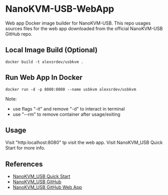 # NanoKVM-USB-WebApp
Web app Docker image builder for NanoKVM-USB. This repo usages sources files for the web app downloaded from the official NanoKVM-USB GitHub repo. 

## Local Image Build (Optional)
```docker
docker build -t alexsrdev/usbkvm .
```

## Run Web App In Docker
```docker
docker run -d -p 8080:8080 --name usbkvm alexsrdev/usbkvm
```
Note: 
- use flags "-it" and remove "-d" to interact in terminal
- use "--rm" to remove container after usage/exiting

## Usage
Visit "http:localhost:8080" tp visit the web app. Visit NanoKVM_USB Quick Start for more info.

## References
- [NanoKVM_USB Quick Start](https://wiki.sipeed.com/hardware/en/kvm/NanoKVM_USB/quick_start.html)
- [NanoKVM_USB GitHub](https://github.com/sipeed/NanoKVM-USB)
- [NanoKVM_USB GitHub Web App](https://github.com/sipeed/NanoKVM-USB/releases/download/v1.0.1/NanoKVM-USB-1.0.1-browser.zip)
